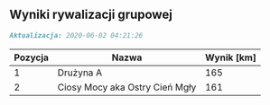 ## Wyniki rywalizacji grupowej

```markdown
Aktualizacja: 2020-06-02 04:21:26
```

Pozycja | Nazwa | Wynik [km] |
------------ | -------------  | -------------
 1 |Drużyna A | 165 
 2 |Ciosy Mocy aka Ostry Cień Mgły | 161